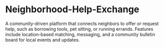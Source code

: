 # Neighborhood-Help-Exchange
A community-driven platform that connects neighbors to offer or request help, such as borrowing tools, pet sitting, or running errands. Features include location-based matching, messaging, and a community bulletin board for local events and updates.
